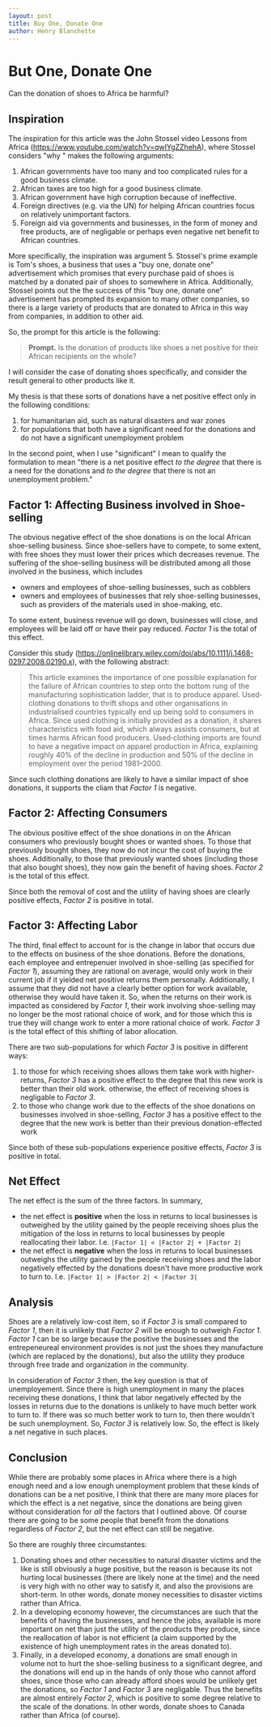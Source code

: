 ```yaml
---
layout: post
title: Buy One, Donate One
author: Henry Blanchette
---
```


# But One, Donate One

Can the donation of shoes to Africa be harmful?

## Inspiration

The inspiration for this article was the John Stossel video Lessons from Africa (https://www.youtube.com/watch?v=qwIYgZZhehA), where Stossel considers "why " makes the following arguments:
1. African governments have too many and too complicated rules for a good business climate.
2. African taxes are too high for a good business climate.
3. African government have high corruption because of ineffective.
4. Foreign directives (e.g. via the UN) for helping African countries focus on relatively unimportant factors.
5. Foreign aid via governments and businesses, in the form of money and free products, are of negligable or perhaps even negative net benefit to African countries.

More specifically, the inspiration was argument 5. Stossel's prime example is Tom's shoes, a business that uses a "buy one, donate one" advertisement which promises that every purchase paid of shoes is matched by a donated pair of shoes to somewhere in Africa. Additionally, Stossel points out the the success of this "buy one, donate one" advertisement has prompted its expansion to many other companies, so there is a large variety of products that are donated to Africa in this way from companies, in addition to other aid.

So, the prompt for this article is the following:
> **Prompt.** Is the donation of products like shoes a net positive for their African recipients on the whole?

I will consider the case of donating shoes specifically, and consider the result general to other products like it.

My thesis is that these sorts of donations have a net positive effect only in the following conditions:
1. for humanitarian aid, such as natural disasters and war zones
2. for populations that both have a significant need for the donations and do not have a significant unemployment problem

In the second point, when I use "significant" I mean to qualify the formulation to mean "there is a net positive effect _to the degree_ that there is a need for the donations and _to the degree_ that there is not an unemployment problem."

<!-- ## Factors

In order to consider the effect of the shoe donations, break up the effect into two factors:
1. Effect on shoe-selling
2. Effect on shoe-buyers

Of course, this is not a partition of the  -->

## Factor 1: Affecting Business involved in Shoe-selling

The obvious negative effect of the shoe donations is on the local African shoe-selling business. Since shoe-sellers have to compete, to some extent, with free shoes they must lower their prices which decreases revenue. The suffering of the shoe-selling business will be distributed among all those involved in the business, which includes
- owners and employees of shoe-selling businesses, such as cobblers
- owners and employees of businesses that rely shoe-selling businesses, such as providers of the materials used in shoe-making, etc.

To some extent, business revenue will go down, businesses will close, and employees will be laid off or have their pay reduced. _Factor 1_ is the total of this effect.

Consider this study (https://onlinelibrary.wiley.com/doi/abs/10.1111/j.1468-0297.2008.02190.x), with the following abstract:
> This article examines the importance of one possible explanation for the failure of African countries to step onto the bottom rung of the manufacturing sophistication ladder, that is to produce apparel. Used‐clothing donations to thrift shops and other organisations in industrialised countries typically end up being sold to consumers in Africa. Since used clothing is initially provided as a donation, it shares characteristics with food aid, which always assists consumers, but at times harms African food producers. Used‐clothing imports are found to have a negative impact on apparel production in Africa, explaining roughly 40% of the decline in production and 50% of the decline in employment over the period 1981–2000.

Since such clothing donations are likely to have a similar impact of shoe donations, it supports the cliam that _Factor 1_ is negative.

## Factor 2: Affecting Consumers

The obvious positive effect of the shoe donations in on the African consumers who previously bought shoes or wanted shoes. To those that previously bought shoes, they now do not incur the cost of buying the shoes. Additionally, to those that previously wanted shoes (including those that also bought shoes), they now gain the benefit of having shoes. _Factor 2_ is the total of this effect.

Since both the removal of cost and the utility of having shoes are clearly positive effects, _Factor 2_ is positive in total.

## Factor 3: Affecting Labor

The third, final effect to account for is the change in labor that occurs due to the effects on business of the shoe donations. Before the donations, each employee and entrepenuer involved in shoe-selling (as specified for _Factor 1_), assuming they are rational on average, would only work in their current job if it yielded net positive returns them personally. Additionally, I assume that they did not have a clearly better option for work available, otherwise they would have taken it. So, when the returns on their work is impacted as considered by _Factor 1_, their work involving shoe-selling may no longer be the most rational choice of work, and for those which this is true they will change work to enter a more rational choice of work. _Factor 3_ is the total effect of this shifting of labor allocation.

There are two sub-populations for which _Factor 3_ is positive in different ways:
1. to those for which receiving shoes allows them take work with higher-returns, _Factor 3_ has a positive effect to the degree that this new work is better than their old work. otherwise, the effect of receiving shoes is negligable to _Factor 3_.
2. to those who change work due to the effects of the shoe donations on businesses involved in shoe-selling, _Factor 3_ has a positive effect to the degree that the new work is better than their previous donation-effected work

Since both of these sub-populations experience positive effects, _Factor 3_ is positive in total.

## Net Effect

The net effect is the sum of the three factors. In summary,
- the net effect is **positive** when the loss in returns to local businesses is outweighed by the utility gained by the people receiving shoes plus the mitigation of the loss in returns to local businesses by people reallocating their labor. I.e. `|Factor 1| < |Factor 2| + |Factor 2|`
- the net effect is **negative** when the loss in returns to local businesses outweighs the utility gained by the people receiving shoes and the labor negatively effected by the donations doesn't have more productive work to turn to. I.e. `|Factor 1| > |Factor 2| < |Factor 3|`

## Analysis

Shoes are a relatively low-cost item, so if _Factor 3_ is small compared to _Factor 1_, then it is unlikely that _Factor 2_ will be enough to outweigh _Factor 1_. _Factor 1_ can be so large because the positive the businesses and the entrepeneureal environment provides is not just the shoes they manufacture (which are replaced by the donations), but also the utility they produce through free trade and organization in the community.

In consideration of _Factor 3_ then, the key question is that of unemployement. Since there is high unemployment in many the places receiving these donations, I think that labor negatively effected by the losses in returns due to the donations is unlikely to have much better work to turn to. If there was so much better work to turn to, then there wouldn't be such unemployment. So, _Factor 3_ is relatively low. So, the effect is likely a net negative in such places.

## Conclusion

While there are probably some places in Africa where there is a high enough need and a low enough unemployment problem that these kinds of donations can be a net positive, I think that there are many more places for which the effect is a net negative, since the donations are being given without consideration for _all_ the factors that I outlined above. Of course there are going to be some people that benefit from the donations regardless of _Factor 2_, but the net effect can still be negative.

So there are roughly three circumstantes:
1. Donating shoes and other necessities to natural disaster victims and the like is still obviously a huge positive, but the reason is because its not hurting local businesses (there are likely none at the time) and the need is very high with no other way to satisfy it, and also the provisions are short-term. In other words, donate money necessities to disaster victims rather than Africa.
2. In a developing economy however, the circumstances are such that the benefits of having the businesses, and hence the jobs, available is more important on net than just the utility of the products they produce, since the reallocation of labor is not efficient (a claim supported by the existence of high unemployment rates in the areas donated to).
3. Finally, in a developed economy, a donations are small enough in volume not to hurt the shoe-selling business to a significant degree, and the donations will end up in the hands of only those who cannot afford shoes, since those who can already afford shoes would be unlikely get the donations, so _Factor 1_ and _Factor 3_ are negligable. Thus the benefits are almost entirely _Factor 2_, which is positive to some degree relative to the scale of the donations. In  other words, donate shoes to Canada rather than Africa (of course).
